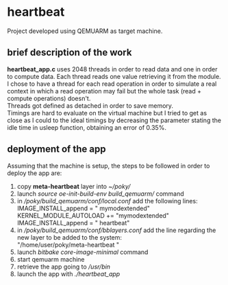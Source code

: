 # heartbeat

Project developed using QEMUARM as target machine.

## brief description of the work
**heartbeat_app.c** uses 2048 threads in order to read data and one in order to compute data.
Each thread reads one value retrieving it from the module. I chose to have a thread for each read operation in order to simulate a real context in which a read operation may fail but the whole task (read + compute operations) doesn't.  
Threads got defined as detached in order to save memory.  
Timings are hard to evaluate on the virtual machine but I tried to get as close as I could to the ideal timings by decreasing the parameter stating the idle time in usleep function, obtaining an error of 0.35%.

## deployment of the app
Assuming that the machine is setup, the steps to be followed in order to deploy the app are: 
  1) copy **meta-heartbeat** layer into _~/poky/_
  2) launch _source oe-init-build-env build_qemuarm/_ command
  3) in _/poky/build_qemuarm/conf/local.conf_ add the following lines:  
  IMAGE_INSTALL_append = " mymodextended"  
  KERNEL_MODULE_AUTOLOAD += "mymodextended"   
  IMAGE_INSTALL_append = " heartbeat" 
  4) in _/poky/build_qemuarm/conf/bblayers.conf_ add the line regarding the new layer to be added to the system:  
   "/home/user/poky/meta-heartbeat \"
  5) launch _bitbake core-image-minimal_ command
  6) start qemuarm machine
  7) retrieve the app going to _/usr/bin_
  8) launch the app with _./heartbeat_app_

